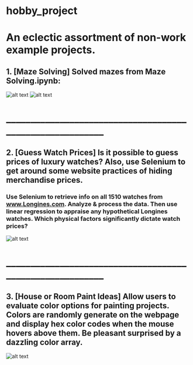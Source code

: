 # hobby_project

# An eclectic assortment of non-work example projects.

## 1. [Maze Solving] Solved mazes from Maze Solving.ipynb:
![alt text](https://github.com/ZhongRabbit/hobby_project/blob/master/Maze%20Solving/maze_5.gif)
![alt text](https://github.com/ZhongRabbit/hobby_project/blob/master/Maze%20Solving/maze_4.gif)
# _________________________________________________________
## 2. [Guess Watch Prices] Is it possible to guess prices of luxury watches? Also, use Selenium to get around some website practices of hiding merchandise prices.
### Use Selenium to retrieve info on all 1510 watches from www.Longines.com. Analyze & process the data. Then use linear regression to appraise any hypothetical Longines watches. Which physical factors significantly dictate watch prices?
![alt text](https://github.com/ZhongRabbit/hobby_project/blob/master/Guess%20Watch%20Prices/Example%20Longines%20Watches.png)
# _________________________________________________________
## 3. [House or Room Paint Ideas] Allow users to evaluate color options for painting projects. Colors are randomly generate on the webpage and display hex color codes when the mouse hovers above them. Be pleasant surprised by a dazzling color array.
![alt text](https://github.com/ZhongRabbit/hobby_project/blob/master/House%20or%20Room%20Paint%20Ideas/Paint%20Ideas%20720K.gif)
